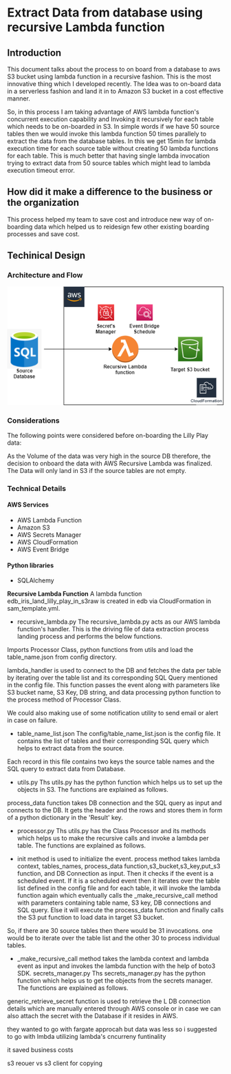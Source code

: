 # Extract Data from database using recursive Lambda function

## Introduction 
This document talks about the process to on board from a database to aws S3 bucket using lambda function in a recursive fashion.
This is the most innovative thing which I developed recently. The Idea was to on-board data in a serverless fashion and land it in to Amazon S3 bucket in a cost effective manner.

So, in this process I am taking advantage of AWS lambda function's concurrent execution capability and Invoking it recursively for each table which needs to be on-boarded in S3. In simple words if we have 50 source tables then we would invoke this lambda function 50 times parallely to extract the data from the database tables. In this we get 15min for lambda execution time for each source table without creating 50 lambda functions for each table. This is much better that having single lambda invocation trying to extract data from 50 source tables which might lead to lambda execution timeout error.

## How did it make a difference to the business or the organization
This process helped my team to save cost and introduce new way of on-boarding data which helped us to reidesign few other existing boarding processes and save cost.

## Techinical Design


### Architecture and Flow
![Architecture Diagram](https://github.com/priyesh009/aws-data-project/blob/master/codes/aws_lambda_codes/recursiveLambda/docs/rec_lambda.png?raw=true)
### Considerations
The following points were considered before on-boarding the Lilly Play data:

As the Volume of the data was very high in the source DB therefore, the decision to onboard the data with AWS Recursive Lambda was finalized.
The Data will only land in S3 if the source tables are not empty. 

### Technical Details

#### AWS Services 
- AWS Lambda Function
- Amazon S3
- AWS Secrets Manager
- AWS CloudFormation
- AWS Event Bridge

####  Python libraries
- SQLAlchemy

**Recursive Lambda Function**
A lambda function edb_iris_land_lilly_play_in_s3raw is created in edb via CloudFormation in sam_template.yml.
- recursive_lambda.py
The recursive_lambda.py acts as our AWS lambda function's handler. This is the driving file of data extraction process landing process and performs the below functions.

Imports Processor Class, python functions from utils and load the table_name.json from config directory.

lambda_handler is used to connect to the DB and fetches the data per table by iterating over the table list and its corresponding SQL Query mentioned in the config file. This function passes the event along with parameters like S3 bucket name, S3 Key, DB string, and data processing python function to the process method of Processor Class.

We could also making use of some notification utility to send email or alert in case on failure.

- table_name_list.json
The config/table_name_list.json is the config file. It contains the list of tables and their corresponding SQL query which helps to extract data from the source.

Each record in this file contains two keys the source table names and the SQL query to extract data from Database.

- utils.py
Ths utils.py has the python function which helps us to set up the objects in S3. The functions are explained as follows.

process_data function takes DB connection and the SQL query as input and connects to the DB. It gets the header and the rows and stores them in form of a python dictionary in the 'Result' key.
- processor.py
Ths utils.py has the Class Processor and its methods which helps us to make the recursive calls and invoke a lambda per table. The functions are explained as follows.

- init method is used to initialize the event.
process method takes lambda context, tables_names, process_data function,s3_bucket,s3_key,put_s3 function, and DB Connection as input. Then it checks if the event is a scheduled event. If it is a scheduled event then it iterates over the table list defined in the config file and for each table, it will invoke the lambda function again which eventually calls the _make_recursive_call method with parameters containing table name, S3 key, DB connections and SQL query.
Else it will execute the process_data function and finally calls the S3 put function to load data in target S3 bucket.

So, if there are 30 source tables then there would be 31 invocations. one would be to iterate over the table list and the other 30 to process individual tables.

- _make_recursive_call method takes the lambda context and lambda event as input and invokes the lambda function with the help of boto3 SDK.
secrets_manager.py
Ths secrets_manager.py has the python function which helps us to get the objects from the secrets manager. The functions are explained as follows.

generic_retrieve_secret function is used to retrieve the L DB connection details which are manually entered through AWS console or in case we can also attach the secret with the Database if it resides in AWS.




they wanted to go with fargate approcah but data was less so i suggested to go with lmbda utilizing lambda's cncurreny  funtinality

it saved business costs

s3 reouer vs s3 client for copying